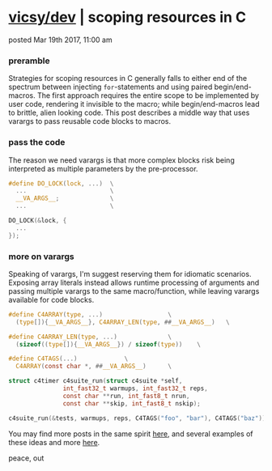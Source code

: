 # [vicsy/dev](https://github.com/codr4life/vicsydev) | scoping resources in C
posted Mar 19th 2017, 11:00 am

### preramble
Strategies for scoping resources in C generally falls to either end of the spectrum between injecting ```for```-statements and using paired begin/end-macros. The first approach requires the entire scope to be implemented by user code, rendering it invisible to the macro; while begin/end-macros lead to brittle, alien looking code. This post describes a middle way that uses varargs to pass reusable code blocks to macros.

### pass the code
The reason we need varargs is that more complex blocks risk being interpreted as multiple parameters by the pre-processor.

```C
#define DO_LOCK(lock, ...)  \
  ...                       \
  __VA_ARGS__;	            \
  ...                       \

DO_LOCK(&lock, { 
  ...
});
```

### more on varargs
Speaking of varargs, I'm suggest reserving them for idiomatic scenarios. Exposing array literals instead allows runtime processing of arguments and passing multiple varargs to the same macro/function, while leaving varargs available for code blocks.

```C
#define C4ARRAY(type, ...)					\
  (type[]){__VA_ARGS__}, C4ARRAY_LEN(type, ##__VA_ARGS__)	\

#define C4ARRAY_LEN(type, ...)				\
  (sizeof((type[]){__VA_ARGS__}) / sizeof(type))	\

#define C4TAGS(...)				\
  C4ARRAY(const char *, ##__VA_ARGS__)		\

struct c4timer c4suite_run(struct c4suite *self,
			   int_fast32_t warmups, int_fast32_t reps,
			   const char **run, int_fast8_t nrun,
			   const char **skip, int_fast8_t nskip);

c4suite_run(&tests, warmups, reps, C4TAGS("foo", "bar"), C4TAGS("baz"));
```

You may find more posts in the same spirit <a href="http://vicsydev.blogspot.de/">here</a>, and several examples of these ideas and more <a href="https://github.com/codr4life/libc4l">here</a>.

peace, out